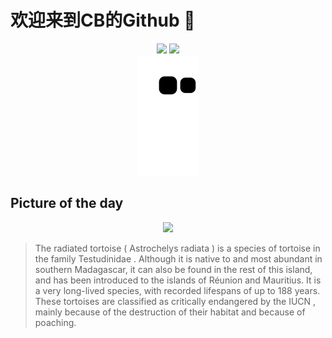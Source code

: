 
# 欢迎来到CB的Github 👋

<div align="center">
  <img height="137px" src="https://github-readme-stats.vercel.app/api?username=SuperCB&show_icons=true&theme=radical" />
  <img height="137px" src="https://github-readme-stats.vercel.app/api/top-langs/?username=SuperCB&hide_title=true&hide_border=true&layout=compact&langs_count=6&text_color=000&icon_color=fff" />
</div>


<div align="center">
    <img src="./contribution-snake/github-contribution-grid-snake.svg" />
</div>



## Picture of the day
<div align="center">
  <img width=400px src="https://upload.wikimedia.org/wikipedia/commons/thumb/9/92/Radiated_tortoise_%28Astrochelys_radiata%29_Tsimanampetsotsa.jpg/480px-Radiated_tortoise_%28Astrochelys_radiata%29_Tsimanampetsotsa.jpg" />
</div>

>The  radiated tortoise  ( Astrochelys radiata ) is a species of  tortoise  in the family  Testudinidae . Although it is native to and most abundant in southern Madagascar, it can also be found in the rest of this island, and has been introduced to the islands of Réunion and Mauritius. It is a very long-lived species, with recorded lifespans of up to 188 years. These tortoises are classified as  critically endangered  by the  IUCN , mainly because of the destruction of their habitat and because of poaching.


